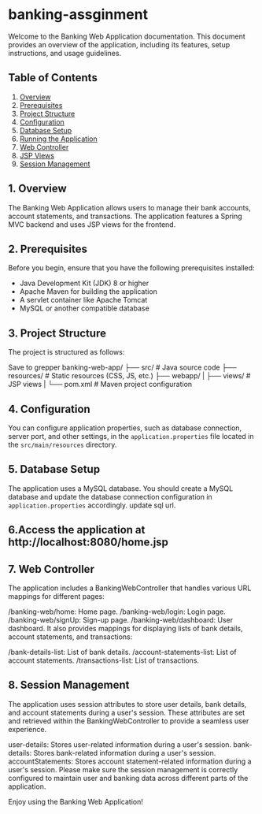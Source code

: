 # banking-assginment

Welcome to the Banking Web Application documentation. This document provides an overview of the application, including its features, setup instructions, and usage guidelines.

## Table of Contents

1. [Overview](#overview)
2. [Prerequisites](#prerequisites)
3. [Project Structure](#project-structure)
4. [Configuration](#configuration)
5. [Database Setup](#database-setup)
6. [Running the Application](#running-the-application)
7. [Web Controller](#web-controller)
8. [JSP Views](#jsp-views)
9. [Session Management](#session-management)

## 1. Overview

The Banking Web Application allows users to manage their bank accounts, account statements, and transactions. The application features a Spring MVC backend and uses JSP views for the frontend.

## 2. Prerequisites

Before you begin, ensure that you have the following prerequisites installed:

- Java Development Kit (JDK) 8 or higher
- Apache Maven for building the application
- A servlet container like Apache Tomcat
- MySQL or another compatible database

## 3. Project Structure

The project is structured as follows:

Save to grepper
banking-web-app/
├── src/ # Java source code
├── resources/ # Static resources (CSS, JS, etc.)
├── webapp/
| ├── views/ # JSP views
| 
└── pom.xml # Maven project configuration



## 4. Configuration

You can configure application properties, such as database connection, server port, and other settings, in the `application.properties` file located in the `src/main/resources` directory.

## 5. Database Setup

The application uses a MySQL database. You should create a MySQL database and update the database connection configuration in `application.properties` accordingly. update sql url.



## 6.Access the application at http://localhost:8080/home.jsp

## 7. Web Controller
The application includes a BankingWebController that handles various URL mappings for different pages:

/banking-web/home: Home page.
/banking-web/login: Login page.
/banking-web/signUp: Sign-up page.
/banking-web/dashboard: User dashboard.
It also provides mappings for displaying lists of bank details, account statements, and transactions:

/bank-details-list: List of bank details.
/account-statements-list: List of account statements.
/transactions-list: List of transactions.

## 8. Session Management
The application uses session attributes to store user details, bank details, and account statements during a user's session. These attributes are set and retrieved within the BankingWebController to provide a seamless user experience.

user-details: Stores user-related information during a user's session.
bank-details: Stores bank-related information during a user's session.
accountStatements: Stores account statement-related information during a user's session.
Please make sure the session management is correctly configured to maintain user and banking data across different parts of the application.

Enjoy using the Banking Web Application!
